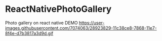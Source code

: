 # ReactNativePhotoGallery
Photo gallery on react native
DEMO
https://user-images.githubusercontent.com/7074063/28923829-11c38ce8-7868-11e7-8f4e-d7b3817a3d9d.gif
